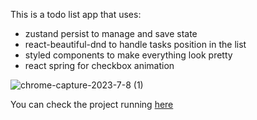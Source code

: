 This is a todo list app that uses:
- zustand persist to manage and save state
- react-beautiful-dnd to handle tasks position in the list 
- styled components to make everything look pretty
- react spring for checkbox animation

![chrome-capture-2023-7-8 (1)](https://github.com/VanLMC/john-task-list/assets/39391737/594b9ab9-f8cc-4aee-ab82-9df8a79d8010)


You can check the project running [here](https://john-task-list-ojyokbknk-vanlmc.vercel.app/)


